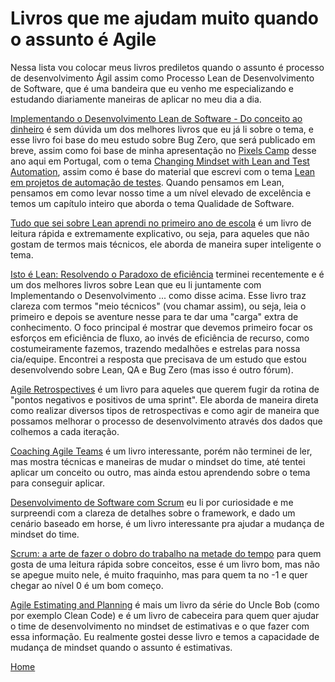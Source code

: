 # Livros que me ajudam muito quando o assunto é Agile

Nessa lista vou colocar meus livros prediletos quando o assunto é processo de desenvolvimento Ágil assim como Processo Lean de Desenvolvimento de Software, que é uma bandeira que eu venho me especializando e estudando diariamente maneiras de aplicar no meu dia a dia.

[Implementando o Desenvolvimento Lean de Software - Do conceito ao dinheiro](https://goo.gl/BLmuBp) é sem dúvida um dos melhores livros que eu já li sobre o tema, e esse livro foi base do meu estudo sobre Bug Zero, que será publicado em breve, assim como foi base de minha apresentação no [Pixels Camp](https://pixels.camp/schedule/#day2) desse ano aqui em Portugal, com o tema [Changing Mindset with Lean and Test Automation](https://github.com/PixelsCamp/talks/blob/master/2017/changing-mindset-with-lean-and-test-automation_thiago-marques-pereira.md), assim como é base do material que escrevi com o tema [Lean em projetos de automação de testes](https://github.com/thiagomarquessp/lean-em-projetos-automacao). Quando pensamos em Lean, pensamos em como levar nosso time a um nível elevado de excelência e temos um capítulo inteiro que aborda o tema Qualidade de Software.

[Tudo que sei sobre Lean aprendi no primeiro ano de escola](https://goo.gl/TFo1vp) é um livro de leitura rápida e extremamente explicativo, ou seja, para aqueles que não gostam de termos mais técnicos, ele aborda de maneira super inteligente o tema.

[Isto é Lean: Resolvendo o Paradoxo de eficiência](https://goo.gl/4wynUE) terminei recentemente e é um dos melhores livros sobre Lean que eu li juntamente com Implementando o Desenvolvimento ... como disse acima. Esse livro traz clareza com termos "meio técnicos" (vou chamar assim), ou seja, leia o primeiro e depois se aventure nesse para te dar uma "carga" extra de conhecimento. O foco principal é mostrar que devemos primeiro focar os esforços em eficiência de fluxo, ao invés de eficiência de recurso, como costumeiramente fazemos, trazendo medalhões e estrelas para nossa cia/equipe. Encontrei a resposta que precisava de um estudo que estou desenvolvendo sobre Lean, QA e Bug Zero (mas isso é outro fórum). 

[Agile Retrospectives](https://goo.gl/mhmh8i) é um livro para aqueles que querem fugir da rotina de "pontos negativos e positivos de uma sprint". Ele aborda de maneira direta como realizar diversos tipos de retrospectivas e como agir de maneira que possamos melhorar o processo de desenvolvimento através dos dados que colhemos a cada iteração.

[Coaching Agile Teams](https://goo.gl/rCZ7kg) é um livro interessante, porém não terminei de ler, mas mostra técnicas e maneiras de mudar o mindset do time, até tentei aplicar um conceito ou outro, mas ainda estou aprendendo sobre o tema para conseguir aplicar.

[Desenvolvimento de Software com Scrum](https://goo.gl/fw9p3o) eu li por curiosidade e me surpreendi com a clareza de detalhes sobre o framework, e dado um cenário baseado em horse, é um livro interessante pra ajudar a mudança de mindset do time.

[Scrum: a arte de fazer o dobro do trabalho na metade do tempo](https://goo.gl/xyjKsL) para quem gosta de uma leitura rápida sobre conceitos, esse é um livro bom, mas não se apegue muito nele, é muito fraquinho, mas para quem ta no -1 e quer chegar ao nível 0 é um bom começo.

[Agile Estimating and Planning](https://goo.gl/sCWHBA) é mais um livro da série do Uncle Bob (como por exemplo Clean Code) e é um livro de cabeceira para quem quer ajudar o time de desenvolvimento no mindset de estimativas e o que fazer com essa informação. Eu realmente gostei desse livro e temos a capacidade de mudança de mindset quando o assunto é estimativas.

[Home](https://github.com/thiagomarquessp/a-importancia-da-leitura-para-qas/blob/master/a-importancia-da-leitura-para-qas.md)
